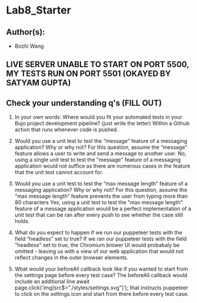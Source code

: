 # Lab8_Starter

## Author(s):
- Bozhi Wang

## LIVE SERVER UNABLE TO START ON PORT 5500, MY TESTS RUN ON PORT 5501 (OKAYED BY SATYAM GUPTA)

## Check your understanding q's (FILL OUT)
1. In your own words: Where would you fit your automated tests in your Bujo project development pipeline? (just write the letter)
   Within a Github action that runs whenever code is pushed. 

2. Would you use a unit test to test the “message” feature of a messaging application? Why or why not? For this question, assume the “message” feature allows a user to write and send a message to another user.
   No, using a single unit test to test the "message" feature of a messaging application would not suffice as there are numerous cases in the feature that the unit test cannot account for.

3. Would you use a unit test to test the “max message length” feature of a messaging application? Why or why not? For this question, assume the “max message length” feature prevents the user from typing more than 80 characters
   Yes, using a unit test to test the "max message length" feature of a message application would be a perfect implementation of a unit test that can be ran after every push to see whether the case still holds.

4. What do you expect to happen if we run our puppeteer tests with the field “headless” set to true?
   If we ran our puppeteer tests with the field "headless" set to true, the Chromium brower UI would probabaly be omitted - leaving us with a view of our web application that would not reflect changes in the outer browser elements.

5. What would your beforeAll callback look like if you wanted to start from the settings page before every test case?
   The beforeAll callback would include an additional line await page.click('img[src$="./styles/settings.svg"]'); that instructs puppeteer to click on the settings icon and start from there before every test case.

